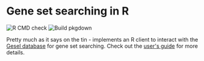 # Gene set searching in R

![R CMD check](https://github.com/gesel-inc/gesel-R/actions/workflows/r-cmd-check.yaml/badge.svg)
![Build pkgdown](https://github.com/gesel-inc/gesel-R/actions/workflows/build-pkgdown.yaml/badge.svg)

Pretty much as it says on the tin - implements an R client to interact with the [Gesel database](https://github.com/LTLA/gesel-feedstock) for gene set searching.
Check out the [user's guide](https://gesel-inc.github.io/gesel-R) for more details.
